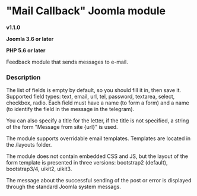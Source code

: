 # "Mail Callback" Joomla module

**v1.1.0**

**Joomla 3.6 or later**

**PHP 5.6 or later**

Feedback module that sends messages to e-mail.

### Description

The list of fields is empty by default, so you should fill it in, then save it. Supported field types: text, email, url, tel, password, textarea, select, checkbox, radio. Each field must have a name (to form a form) and a name (to identify the field in the message in the telegram).

You can also specify a title for the letter, if the title is not specified, a string of the form "Message from site {url}" is used.

The module supports overridable email templates. Templates are located in the /layouts folder.

The module does not contain embedded CSS and JS, but the layout of the form template is presented in three versions: bootstrap2 (default), bootstrap3/4, uikit2, uikit3.

The message about the successful sending of the post or error is displayed through the standard Joomla system messags.
